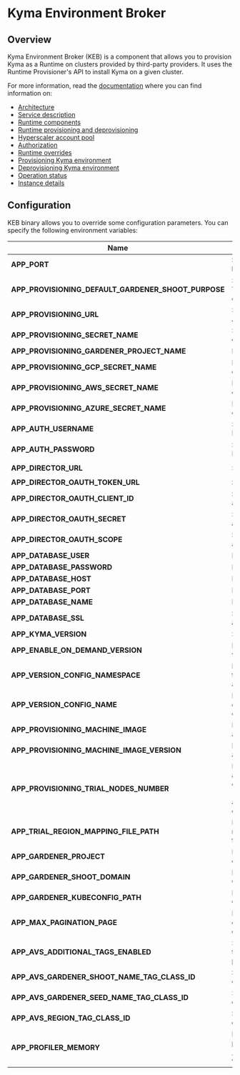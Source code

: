 # Kyma Environment Broker

## Overview

Kyma Environment Broker (KEB) is a component that allows you to provision Kyma as a Runtime on clusters provided by third-party providers. It uses the Runtime Provisioner's API to install Kyma on a given cluster.

For more information, read the [documentation](../../docs/kyma-environment-broker) where you can find information on:

- [Architecture](https://github.com/kyma-project/control-plane/blob/main/docs/kyma-environment-broker/02-01-architecture.md)
- [Service description](https://github.com/kyma-project/control-plane/blob/main/docs/kyma-environment-broker/03-01-service-description.md)
- [Runtime components](https://github.com/kyma-project/control-plane/blob/main/docs/kyma-environment-broker/03-02-runtime-components.md)
- [Runtime provisioning and deprovisioning](https://github.com/kyma-project/control-plane/blob/main/docs/kyma-environment-broker/03-03-runtime-provisioning-and-deprovisioning.md)
- [Hyperscaler account pool](https://github.com/kyma-project/control-plane/blob/main/docs/kyma-environment-broker/03-04-hyperscaler-account-pool.md)
- [Authorization](https://github.com/kyma-project/control-plane/blob/main/docs/kyma-environment-broker/03-05-authorization.md)
- [Runtime overrides](https://github.com/kyma-project/control-plane/blob/main/docs/kyma-environment-broker/03-06-runtime-overrides.md)
- [Provisioning Kyma environment](https://github.com/kyma-project/control-plane/blob/main/docs/kyma-environment-broker/08-01-provisioning-kyma-environment.md)
- [Deprovisioning Kyma environment](https://github.com/kyma-project/control-plane/blob/main/docs/kyma-environment-broker/08-02-deprovisioning-kyma-environment.md)
- [Operation status](https://github.com/kyma-project/control-plane/blob/main/docs/kyma-environment-broker/08-03-operation-status.md)
- [Instance details](https://github.com/kyma-project/control-plane/blob/main/docs/kyma-environment-broker/08-04-instance-details.md)

## Configuration

KEB binary allows you to override some configuration parameters. You can specify the following environment variables:

| Name | Description | Default value |
|-----|---------|:--------:|
| **APP_PORT** | Specifies the port on which the HTTP server listens. | `8080` |
| **APP_PROVISIONING_DEFAULT_GARDENER_SHOOT_PURPOSE** | Specifies the purpose of the created cluster. The possible values are: `development`, `evaluation`, `production`, `testing`. | `development` |
| **APP_PROVISIONING_URL** | Specifies a URL to the Runtime Provisioner's API. | None |
| **APP_PROVISIONING_SECRET_NAME** | Specifies the name of the Secret which holds credentials to the Runtime Provisioner's API. | None |
| **APP_PROVISIONING_GARDENER_PROJECT_NAME** | Defines the Gardener project name. | `true` |
| **APP_PROVISIONING_GCP_SECRET_NAME** | Defines the name of the Secret which holds credentials to GCP. | None |
| **APP_PROVISIONING_AWS_SECRET_NAME** | Defines the name of the Secret which holds credentials to AWS. | None |
| **APP_PROVISIONING_AZURE_SECRET_NAME** | Defines the name of the Secret which holds credentials to Azure. | None |
| **APP_AUTH_USERNAME** | Specifies the Kyma Environment Service Broker authentication username. | None |
| **APP_AUTH_PASSWORD** | Specifies the Kyma Environment Service Broker authentication password. | None |
| **APP_DIRECTOR_URL** | Specifies the Director's URL. | `http://compass-director.compass-system.svc.cluster.local:3000/graphql` |
| **APP_DIRECTOR_OAUTH_TOKEN_URL** | Specifies the URL for OAuth authentication. | None |
| **APP_DIRECTOR_OAUTH_CLIENT_ID** | Specifies the client ID for OAuth authentication. | None |
| **APP_DIRECTOR_OAUTH_SECRET** | Specifies the client secret for OAuth authentication. | None |
| **APP_DIRECTOR_OAUTH_SCOPE** | Specifies the scopes for OAuth authentication. | `runtime:read runtime:write` |
| **APP_DATABASE_USER** | Defines the database username. | `postgres` |
| **APP_DATABASE_PASSWORD** | Defines the database user password. | `password` |
| **APP_DATABASE_HOST** | Defines the database host. | `localhost` |
| **APP_DATABASE_PORT** | Defines the database port. | `5432` |
| **APP_DATABASE_NAME** | Defines the database name. | `broker` |
| **APP_DATABASE_SSL** | Specifies the SSL Mode for PostgrSQL. See all the possible values [here](https://www.postgresql.org/docs/9.1/libpq-ssl.html).  | `disable`|
| **APP_KYMA_VERSION** | Specifies the default Kyma version. | None |
| **APP_ENABLE_ON_DEMAND_VERSION** | If set to `true`, a user can specify a Kyma version in a provisioning request. | `false` |
| **APP_VERSION_CONFIG_NAMESPACE** | Defines the Namespace with the ConfigMap that contains Kyma versions for global accounts configuration. | None |
| **APP_VERSION_CONFIG_NAME** | Defines the name of the ConfigMap that contains Kyma versions for global accounts configuration. | None |
| **APP_PROVISIONING_MACHINE_IMAGE** | Defines the Gardener machine image used in a provisioned node. | None |
| **APP_PROVISIONING_MACHINE_IMAGE_VERSION** | Defines the Gardener image version used in a provisioned cluster. | None |
| **APP_PROVISIONING_TRIAL_NODES_NUMBER** | Defines the number of Nodes for SKR Trial account. This parameter is optional. If not enabled, the SKR Trial account runs on the 1-Node cluster. If enabled, the SKR Trial account runs on the number of Nodes defined in the **trialNodesNumber** parameter. | defined in the **trialNodesNumber** parameter |
| **APP_TRIAL_REGION_MAPPING_FILE_PATH** | Defines a path to the file which contains a mapping between the platform region and the Trial plan region. | None |
| **APP_GARDENER_PROJECT** | Defines the project in which the cluster is created. | `kyma-dev` |
| **APP_GARDENER_SHOOT_DOMAIN** | Defines the domain for clusters created in Gardener. | `shoot.canary.k8s-hana.ondemand.com` |
| **APP_GARDENER_KUBECONFIG_PATH** | Defines the path to the kubeconfig file for Gardener. | `/gardener/kubeconfig/kubeconfig` |
| **APP_MAX_PAGINATION_PAGE** | Defines the maximum number of objects that can be queried in one page using the endpoints that use pagination. | `100` |
| **APP_AVS_ADDITIONAL_TAGS_ENABLED** | Specifies additional tags that are added to the internal Evaluation after the cluster is provisioned. | `false` |
| **APP_AVS_GARDENER_SHOOT_NAME_TAG_CLASS_ID** | Specifies the **TagClassId** of the tag that contains Gardener cluster's shoot name. | None |
| **APP_AVS_GARDENER_SEED_NAME_TAG_CLASS_ID** | Specifies the **TagClassId** of the tag that contains Gardener cluster's seed name. | None |
| **APP_AVS_REGION_TAG_CLASS_ID** | Specifies the **TagClassId** of the tag that contains Gardener cluster's region. | None |
| **APP_PROFILER_MEMORY** | Enables memory profiling every sampling period with the default location `/tmp/profiler`, backed by a persistent volume. | `false` |
